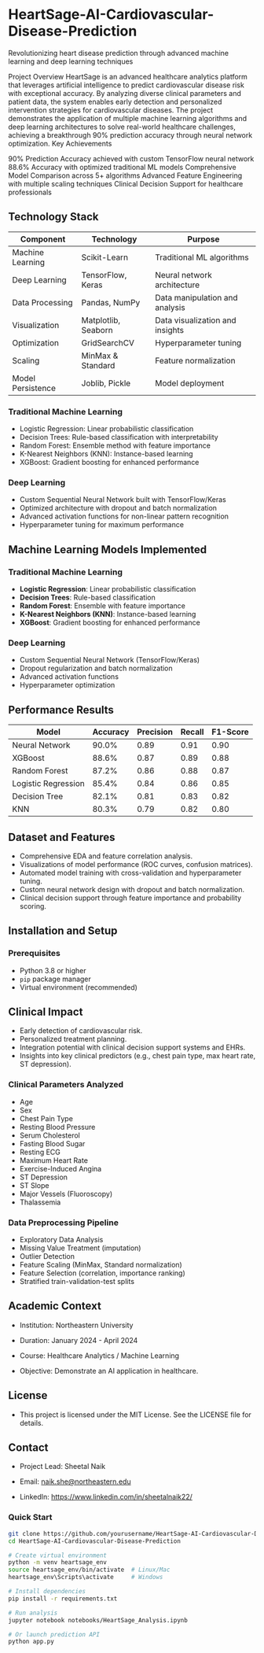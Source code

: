 # HeartSage-AI-Cardiovascular-Disease-Prediction
Revolutionizing heart disease prediction through advanced machine learning and deep learning techniques

Project Overview
HeartSage is an advanced healthcare analytics platform that leverages artificial intelligence to predict cardiovascular disease risk with exceptional accuracy. By analyzing diverse clinical parameters and patient data, the system enables early detection and personalized intervention strategies for cardiovascular diseases.
The project demonstrates the application of multiple machine learning algorithms and deep learning architectures to solve real-world healthcare challenges, achieving a breakthrough 90% prediction accuracy through neural network optimization.
Key Achievements

90% Prediction Accuracy achieved with custom TensorFlow neural network
88.6% Accuracy with optimized traditional ML models
Comprehensive Model Comparison across 5+ algorithms
Advanced Feature Engineering with multiple scaling techniques
Clinical Decision Support for healthcare professionals

## Technology Stack

| Component            | Technology         | Purpose                               |
|----------------------|--------------------|---------------------------------------|
| Machine Learning     | Scikit-Learn       | Traditional ML algorithms             |
| Deep Learning        | TensorFlow, Keras  | Neural network architecture           |
| Data Processing      | Pandas, NumPy      | Data manipulation and analysis        |
| Visualization        | Matplotlib, Seaborn| Data visualization and insights       |
| Optimization         | GridSearchCV       | Hyperparameter tuning                 |
| Scaling              | MinMax & Standard  | Feature normalization                 |
| Model Persistence    | Joblib, Pickle     | Model deployment                      |


### Traditional Machine Learning
- Logistic Regression: Linear probabilistic classification
- Decision Trees: Rule-based classification with interpretability
- Random Forest: Ensemble method with feature importance
- K-Nearest Neighbors (KNN): Instance-based learning
- XGBoost: Gradient boosting for enhanced performance

### Deep Learning
- Custom Sequential Neural Network built with TensorFlow/Keras
- Optimized architecture with dropout and batch normalization
- Advanced activation functions for non-linear pattern recognition
- Hyperparameter tuning for maximum performance

## Machine Learning Models Implemented

### Traditional Machine Learning
- **Logistic Regression**: Linear probabilistic classification
- **Decision Trees**: Rule-based classification
- **Random Forest**: Ensemble with feature importance
- **K-Nearest Neighbors (KNN)**: Instance-based learning
- **XGBoost**: Gradient boosting for enhanced performance

### Deep Learning
- Custom Sequential Neural Network (TensorFlow/Keras)
- Dropout regularization and batch normalization
- Advanced activation functions
- Hyperparameter optimization

## Performance Results

| Model                | Accuracy | Precision | Recall | F1-Score |
|----------------------|----------|-----------|--------|----------|
| Neural Network       | 90.0%    | 0.89      | 0.91   | 0.90     |
| XGBoost              | 88.6%    | 0.87      | 0.89   | 0.88     |
| Random Forest        | 87.2%    | 0.86      | 0.88   | 0.87     |
| Logistic Regression  | 85.4%    | 0.84      | 0.86   | 0.85     |
| Decision Tree        | 82.1%    | 0.81      | 0.83   | 0.82     |
| KNN                  | 80.3%    | 0.79      | 0.82   | 0.80     |

## Dataset and Features
- Comprehensive EDA and feature correlation analysis.
- Visualizations of model performance (ROC curves, confusion matrices).
- Automated model training with cross-validation and hyperparameter tuning.
- Custom neural network design with dropout and batch normalization.
- Clinical decision support through feature importance and probability scoring.
## Installation and Setup
### Prerequisites
- Python 3.8 or higher
- `pip` package manager
- Virtual environment (recommended)

## Clinical Impact
- Early detection of cardiovascular risk.
- Personalized treatment planning.
- Integration potential with clinical decision support systems and EHRs.
- Insights into key clinical predictors (e.g., chest pain type, max heart rate, ST depression).

### Clinical Parameters Analyzed
- Age
- Sex
- Chest Pain Type
- Resting Blood Pressure
- Serum Cholesterol
- Fasting Blood Sugar
- Resting ECG
- Maximum Heart Rate
- Exercise-Induced Angina
- ST Depression
- ST Slope
- Major Vessels (Fluoroscopy)
- Thalassemia

### Data Preprocessing Pipeline
- Exploratory Data Analysis
- Missing Value Treatment (imputation)
- Outlier Detection
- Feature Scaling (MinMax, Standard normalization)
- Feature Selection (correlation, importance ranking)
- Stratified train-validation-test splits

## Academic Context
- Institution: Northeastern University

- Duration: January 2024 - April 2024

- Course: Healthcare Analytics / Machine Learning

- Objective: Demonstrate an AI application in healthcare.

## License
- This project is licensed under the MIT License. See the LICENSE file for details.

## Contact
- Project Lead: Sheetal Naik

- Email: naik.she@northeastern.edu

- LinkedIn: https://www.linkedin.com/in/sheetalnaik22/

### Quick Start
```bash
git clone https://github.com/yourusername/HeartSage-AI-Cardiovascular-Disease-Prediction.git
cd HeartSage-AI-Cardiovascular-Disease-Prediction

# Create virtual environment
python -m venv heartsage_env
source heartsage_env/bin/activate  # Linux/Mac
heartsage_env\Scripts\activate     # Windows

# Install dependencies
pip install -r requirements.txt

# Run analysis
jupyter notebook notebooks/HeartSage_Analysis.ipynb

# Or launch prediction API
python app.py



